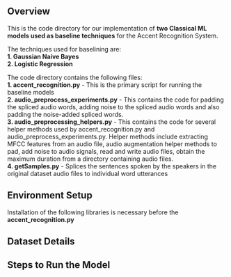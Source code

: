 ## Overview ##

This is the code directory for our implementation of **two Classical ML models used as baseline techniques** for the Accent Recognition System.  

The techniques used for baselining are:  
**1. Gaussian Naive Bayes**  
**2. Logistic Regression**  

The code directory contains the following files:  
**1. accent_recognition.py** - This is the primary script for running the baseline models   
**2. audio_preprocess_experiments.py** - This contains the code for padding the spliced audio words, adding noise to the spliced audio words and also padding the noise-added spliced words.  
**3. audio_preprocessing_helpers.py** - This contains the code for several helper methods used by accent_recognition.py and audio_preprocess_experiments.py. Helper methods include extracting MFCC features from an audio file, audio augmentation helper methods to pad, add noise to audio signals, read and write audio files, obtain the maximum duration from a directory containing audio files.  
**4. getSamples.py** - Splices the sentences spoken by the speakers in the original dataset audio files to individual word utterances  

## Environment Setup ##

Installation of the following libraries is necessary before the **accent_recognition.py** 



## Dataset Details ##



## Steps to Run the Model ##
                                 
